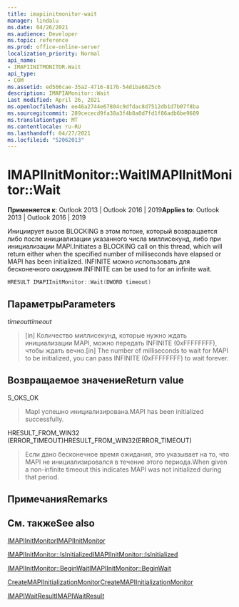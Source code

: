 ```yaml
---
title: imapiinitmonitor-wait
manager: lindalu
ms.date: 04/26/2021
ms.audience: Developer
ms.topic: reference
ms.prod: office-online-server
localization_priority: Normal
api_name:
- IMAPIINITMONITOR.Wait
api_type:
- COM
ms.assetid: ed566cae-35a2-4716-817b-54d1ba6825c6
description: IMAPIAMonitor::Wait
Last modified: April 26, 2021
ms.openlocfilehash: ee46a2744e67804c9dfdac8d7512db1d7b07f8ba
ms.sourcegitcommit: 289cececd9fa38a3f4b8a0d7fd1f86adb6be9689
ms.translationtype: MT
ms.contentlocale: ru-RU
ms.lasthandoff: 04/27/2021
ms.locfileid: "52062013"
---
```

# <a name="imapiinitmonitorwait"></a><span data-ttu-id="8140b-103">IMAPIInitMonitor::Wait</span><span class="sxs-lookup"><span data-stu-id="8140b-103">IMAPIInitMonitor::Wait</span></span>
  
<span data-ttu-id="8140b-104">**Применяется к**: Outlook 2013 | Outlook 2016 | 2019</span><span class="sxs-lookup"><span data-stu-id="8140b-104">**Applies to**: Outlook 2013 | Outlook 2016 | 2019</span></span>
  
<span data-ttu-id="8140b-105">Инициирует вызов BLOCKING в этом потоке, который возвращается либо после инициализации указанного числа миллисекунд, либо при инициализации MAPI.</span><span class="sxs-lookup"><span data-stu-id="8140b-105">Initiates a BLOCKING call on this thread, which will return either when the specified number of milliseconds have elapsed or MAPI has been initialized.</span></span> <span data-ttu-id="8140b-106">INFINITE можно использовать для бесконечного ожидания.</span><span class="sxs-lookup"><span data-stu-id="8140b-106">INFINITE can be used to for an infinite wait.</span></span>

```cpp
HRESULT IMAPIInitMonitor::Wait(DWORD timeout)
```

## <a name="parameters"></a><span data-ttu-id="8140b-107">Параметры</span><span class="sxs-lookup"><span data-stu-id="8140b-107">Parameters</span></span>
<span data-ttu-id="8140b-108">_timeout_</span><span class="sxs-lookup"><span data-stu-id="8140b-108">_timeout_</span></span>
> <span data-ttu-id="8140b-109">[in] Количество миллисекунд, которые нужно ждать инициализации MAPI, можно передать INFINITE (0xFFFFFFFF), чтобы ждать вечно.</span><span class="sxs-lookup"><span data-stu-id="8140b-109">[in] The number of milliseconds to wait for MAPI to be initialized, you can pass INFINITE (0xFFFFFFFF) to wait forever.</span></span>

## <a name="return-value"></a><span data-ttu-id="8140b-110">Возвращаемое значение</span><span class="sxs-lookup"><span data-stu-id="8140b-110">Return value</span></span>

<span data-ttu-id="8140b-111">S_OK</span><span class="sxs-lookup"><span data-stu-id="8140b-111">S_OK</span></span>
> <span data-ttu-id="8140b-112">MapI успешно инициализирована.</span><span class="sxs-lookup"><span data-stu-id="8140b-112">MAPI has been initialized successfully.</span></span>

<span data-ttu-id="8140b-113">HRESULT_FROM_WIN32 (ERROR_TIMEOUT)</span><span class="sxs-lookup"><span data-stu-id="8140b-113">HRESULT_FROM_WIN32(ERROR_TIMEOUT)</span></span>
> <span data-ttu-id="8140b-114">Если дано бесконечное время ожидания, это указывает на то, что MAPI не инициализировался в течение этого периода.</span><span class="sxs-lookup"><span data-stu-id="8140b-114">When given a non-infinite timeout this indicates MAPI was not initialized during that period.</span></span>

## <a name="remarks"></a><span data-ttu-id="8140b-115">Примечания</span><span class="sxs-lookup"><span data-stu-id="8140b-115">Remarks</span></span>
  
## <a name="see-also"></a><span data-ttu-id="8140b-116">См. также</span><span class="sxs-lookup"><span data-stu-id="8140b-116">See also</span></span>

[<span data-ttu-id="8140b-117">IMAPIInitMonitor</span><span class="sxs-lookup"><span data-stu-id="8140b-117">IMAPIInitMonitor</span></span>](imapiinitmonitoriunknown.md)

[<span data-ttu-id="8140b-118">IMAPIInitMonitor::IsInitialized</span><span class="sxs-lookup"><span data-stu-id="8140b-118">IMAPIInitMonitor::IsInitialized</span></span>](imapiinitmonitor-isinitialized.md)

[<span data-ttu-id="8140b-119">IMAPIInitMonitor::BeginWait</span><span class="sxs-lookup"><span data-stu-id="8140b-119">IMAPIInitMonitor::BeginWait</span></span>](imapiinitmonitor-beginwait.md)

[<span data-ttu-id="8140b-120">CreateMAPIInitializationMonitor</span><span class="sxs-lookup"><span data-stu-id="8140b-120">CreateMAPIInitializationMonitor</span></span>](createmapiinitializationmonitor.md)

[<span data-ttu-id="8140b-121">IMAPIWaitResult</span><span class="sxs-lookup"><span data-stu-id="8140b-121">IMAPIWaitResult</span></span>](imapiwaitresultiunknown.md)
